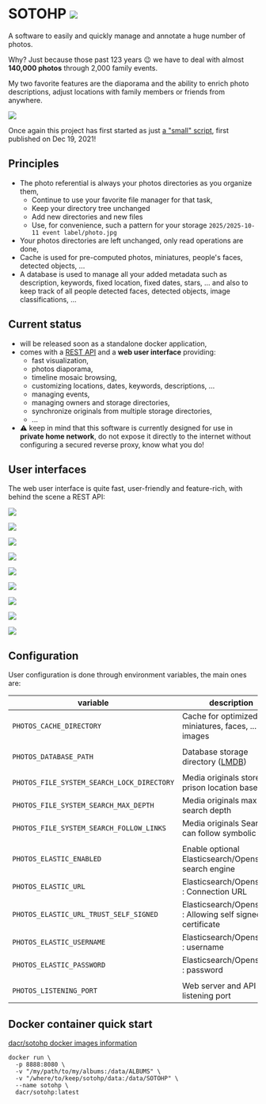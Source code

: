 # SOTOHP [![][sotohpImg]][sotohpLnk]

A software to easily and quickly manage and annotate a huge number of photos.

Why? Just because those past 123 years 😉 we have to deal with almost **140,000 photos** through 2,000 family events.

My two favorite features are the diaporama and the ability to enrich photo descriptions,
adjust locations with family members or friends from anywhere.

![](docs/screenshots/00-diaporama.png)

Once again this project has first started as just [a "small" script][photosc], first published on Dec 19, 2021!

## Principles

- The photo referential is always your photos directories as you organize them,
    - Continue to use your favorite file manager for that task,
    - Keep your directory tree unchanged
    - Add new directories and new files
    - Use, for convenience, such a pattern for your storage `2025/2025-10-11 event label/photo.jpg`
- Your photos directories are left unchanged, only read operations are done,
- Cache is used for pre-computed photos, miniatures, people's faces, detected objects, ...
- A database is used to manage all your added metadata such as description, keywords, fixed location, fixed dates,
  stars, ... and also to keep track of all people detected faces, detected objects, image classifications, ...

## Current status

- will be released soon as a standalone docker application,
- comes with a [REST API](frontend-user-interface/openapi/docs.yaml) and a **web user interface** providing:
    - fast visualization,
    - photos diaporama,
    - timeline mosaic browsing,
    - customizing locations, dates, keywords, descriptions, ...
    - managing events,
    - managing owners and storage directories,
    - synchronize originals from multiple storage directories,
    - ...
- ⚠️ keep in mind that this software is currently designed for use in **private home network**,
  do not expose it directly to the internet without configuring a secured reverse proxy, know
  what you do!

## User interfaces

The web user interface is quite fast, user-friendly and feature-rich, with behind the scene a REST API:

![](docs/screenshots/10-viewer.png)

![](docs/screenshots/15-viewer-edit.png)

![](docs/screenshots/30-mosaic.png)

![](docs/screenshots/40-events.png)

![](docs/screenshots/45-events-edit.png)

![](docs/screenshots/60-maps.png)

![](docs/screenshots/70-settings.png)

![](docs/screenshots/80-openapi.png)

![](docs/screenshots/99-dashboard.png)

## Configuration

User configuration is done through environment variables, the main ones are:

| variable                                   | description                                                     | default value           |
|--------------------------------------------|-----------------------------------------------------------------|-------------------------|
| `PHOTOS_CACHE_DIRECTORY`                   | Cache for optimized, miniatures, faces, ... images              | `.sotohp` (current dir) |
|                                            |                                                                 |                         |
| `PHOTOS_DATABASE_PATH`                     | Database storage directory ([LMDB][lmdb])                       | `.lmdb` (current dir)   |
|                                            |                                                                 |                         |
| `PHOTOS_FILE_SYSTEM_SEARCH_LOCK_DIRECTORY` | Media originals store prison location base                      | `/data/ALBUMS`          |
| `PHOTOS_FILE_SYSTEM_SEARCH_MAX_DEPTH`      | Media originals max search depth                                | `10`                    |
| `PHOTOS_FILE_SYSTEM_SEARCH_FOLLOW_LINKS`   | Media originals Search can follow symbolic links                | `false`                 |
|                                            |                                                                 |                         |
| `PHOTOS_ELASTIC_ENABLED`                   | Enable optional Elasticsearch/Opensearch search engine          | `true`                  |
| `PHOTOS_ELASTIC_URL`                       | Elasticsearch/Opensearch : Connection URL                       | `http://127.0.0.1:9200` |
| `PHOTOS_ELASTIC_URL_TRUST_SELF_SIGNED`     | Elasticsearch/Opensearch : Allowing self signed SSL certificate | `false`                 |
| `PHOTOS_ELASTIC_USERNAME`                  | Elasticsearch/Opensearch : username                             |                         |
| `PHOTOS_ELASTIC_PASSWORD`                  | Elasticsearch/Opensearch : password                             |                         |
|                                            |                                                                 |                         |
| `PHOTOS_LISTENING_PORT`                    | Web server and API listening port                               | `8080`                  |

## Docker container quick start
[dacr/sotohp docker images information](https://hub.docker.com/repository/docker/dacr/sotohp/general)
```
docker run \
  -p 8888:8080 \
  -v "/my/path/to/my/albums:/data/ALBUMS" \
  -v "/where/to/keep/sotohp/data:/data/SOTOHP" \
  --name sotohp \
  dacr/sotohp:latest
```

[photosc]: https://gist.github.com/dacr/46718666ae96ebac300b27c80ed7bec3

[lmdb]: https://github.com/dacr/zio-lmdb

[sotohp]:    https://github.com/dacr/sotohp

[sotohpImg]: https://img.shields.io/maven-central/v/fr.janalyse/sotohp-model_3.svg

[sotohpLnk]: https://mvnrepository.com/artifact/fr.janalyse/sotohp-model
